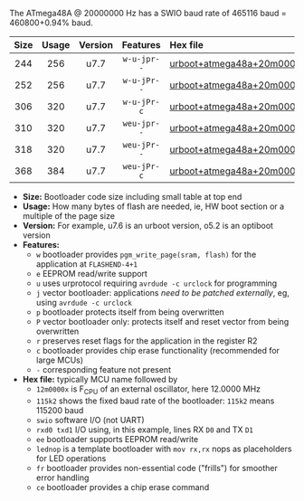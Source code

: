 The ATmega48A @ 20000000 Hz has a SWIO baud rate of 465116 baud = 460800+0.94% baud.

|Size|Usage|Version|Features|Hex file|
|:-:|:-:|:-:|:-:|:--|
|244|256|u7.7|`w-u-jpr--`|[urboot+atmega48a+20m0000x++460k8_swio_rxd0_txd1_lednop.hex](https://raw.githubusercontent.com/stefanrueger/urboot.hex/main/mcus/atmega48a/external_oscillator/fcpu+20m0000_Hz/br++460k8_bps/urboot+atmega48a+20m0000x++460k8_swio_rxd0_txd1_lednop.hex)|
|252|256|u7.7|`w-u-jPr--`|[urboot+atmega48a+20m0000x++460k8_swio_rxd0_txd1.hex](https://raw.githubusercontent.com/stefanrueger/urboot.hex/main/mcus/atmega48a/external_oscillator/fcpu+20m0000_Hz/br++460k8_bps/urboot+atmega48a+20m0000x++460k8_swio_rxd0_txd1.hex)|
|306|320|u7.7|`w-u-jPr-c`|[urboot+atmega48a+20m0000x++460k8_swio_rxd0_txd1_lednop_fr_ce.hex](https://raw.githubusercontent.com/stefanrueger/urboot.hex/main/mcus/atmega48a/external_oscillator/fcpu+20m0000_Hz/br++460k8_bps/urboot+atmega48a+20m0000x++460k8_swio_rxd0_txd1_lednop_fr_ce.hex)|
|310|320|u7.7|`weu-jpr--`|[urboot+atmega48a+20m0000x++460k8_swio_rxd0_txd1_ee_lednop.hex](https://raw.githubusercontent.com/stefanrueger/urboot.hex/main/mcus/atmega48a/external_oscillator/fcpu+20m0000_Hz/br++460k8_bps/urboot+atmega48a+20m0000x++460k8_swio_rxd0_txd1_ee_lednop.hex)|
|318|320|u7.7|`weu-jPr--`|[urboot+atmega48a+20m0000x++460k8_swio_rxd0_txd1_ee.hex](https://raw.githubusercontent.com/stefanrueger/urboot.hex/main/mcus/atmega48a/external_oscillator/fcpu+20m0000_Hz/br++460k8_bps/urboot+atmega48a+20m0000x++460k8_swio_rxd0_txd1_ee.hex)|
|368|384|u7.7|`weu-jPr-c`|[urboot+atmega48a+20m0000x++460k8_swio_rxd0_txd1_ee_lednop_fr_ce.hex](https://raw.githubusercontent.com/stefanrueger/urboot.hex/main/mcus/atmega48a/external_oscillator/fcpu+20m0000_Hz/br++460k8_bps/urboot+atmega48a+20m0000x++460k8_swio_rxd0_txd1_ee_lednop_fr_ce.hex)|

- **Size:** Bootloader code size including small table at top end
- **Usage:** How many bytes of flash are needed, ie, HW boot section or a multiple of the page size
- **Version:** For example, u7.6 is an urboot version, o5.2 is an optiboot version
- **Features:**
  + `w` bootloader provides `pgm_write_page(sram, flash)` for the application at `FLASHEND-4+1`
  + `e` EEPROM read/write support
  + `u` uses urprotocol requiring `avrdude -c urclock` for programming
  + `j` vector bootloader: applications *need to be patched externally*, eg, using `avrdude -c urclock`
  + `p` bootloader protects itself from being overwritten
  + `P` vector bootloader only: protects itself and reset vector from being overwritten
  + `r` preserves reset flags for the application in the register R2
  + `c` bootloader provides chip erase functionality (recommended for large MCUs)
  + `-` corresponding feature not present
- **Hex file:** typically MCU name followed by
  + `12m0000x` is F<sub>CPU</sub> of an external oscillator, here 12.0000 MHz
  + `115k2` shows the fixed baud rate of the bootloader: `115k2` means 115200 baud
  + `swio` software I/O (not UART)
  + `rxd0 txd1` I/O using, in this example, lines RX `D0` and TX `D1`
  + `ee` bootloader supports EEPROM read/write
  + `lednop` is a template bootloader with `mov rx,rx` nops as placeholders for LED operations
  + `fr` bootloader provides non-essential code ("frills") for smoother error handling
  + `ce` bootloader provides a chip erase command
